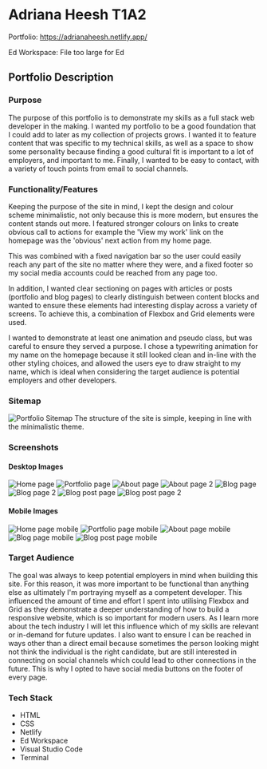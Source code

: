 # Adriana Heesh T1A2

Portfolio: https://adrianaheesh.netlify.app/

Ed Workspace: File too large for Ed

## Portfolio Description
### Purpose
The purpose of this portfolio is to demonstrate my skills as a full stack web developer in the making. I wanted my portfolio to be a good foundation that I could add to later as my collection of projects grows. I wanted it to feature content that was specific to my technical skills, as well as a space to show some personality because finding a good cultural fit is important to a lot of employers, and important to me. Finally, I wanted to be easy to contact, with a variety of touch points from email to social channels. 

### Functionality/Features
Keeping the purpose of the site in mind, I kept the design and colour scheme minimalistic, not only because this is more modern, but ensures the content stands out more. I featured stronger colours on links to create obvious call to actions for example the 'View my work' link on the homepage was the 'obvious' next action from my home page.

This was combined with a fixed navigation bar so the user could easily reach any part of the site no matter where they were, and a fixed footer so my social media accounts could be reached from any page too.

In addition, I wanted clear sectioning on pages with articles or posts (portfolio and blog pages) to clearly distinguish between content blocks and wanted to ensure these elements had interesting display across a variety of screens. To achieve this, a combination of Flexbox and Grid elements were used. 

I wanted to demonstrate at least one animation and pseudo class, but was careful to ensure they served a purpose. I chose a typewriting animation for my name on the homepage because it still looked clean and in-line with the other styling choices, and allowed the users eye to draw straight to my name, which is ideal when considering the target audience is potential employers and other developers. 

### Sitemap
![Portfolio Sitemap](docs/Portfolio-sitemap.jpg) 
The structure of the site is simple, keeping in line with the minimalistic theme.

### Screenshots
#### Desktop Images
![Home page](docs/Home-page.png)
![Portfolio page](docs/Portfolio-page.png)
![About page](docs/About-page.png)
![About page 2](docs/About-page-2.png)
![Blog page](docs/Blog-page.png)
![Blog page 2](docs/Blog-page-2.png)
![Blog post page](docs/Blog-post-page.png)
![Blog post page 2](docs/Blog-post-page-2.png)

#### Mobile Images
![Home page mobile](docs/Home-page-mobile.png)
![Portfolio page mobile](docs/Portfolio-page-mobile.png)
![About page mobile](docs/About-page-mobile.png)
![Blog page mobile](docs/Blog-page-mobile.png)
![Blog post page mobile](docs/Blog-post-page-mobile.png)

### Target Audience
The goal was always to keep potential employers in mind when building this site. For this reason, it was more important to be functional than anything else as ultimately I'm portraying myself as a competent developer. This influenced the amount of time and effort I spent into utilising Flexbox and Grid as they demonstrate a deeper understanding of how to build a responsive website, which is so important for modern users. As I learn more about the tech industry I will let this influence which of my skills are relevant or in-demand for future updates. I also want to ensure I can be reached in ways other than a direct email because sometimes the person looking might not think the individual is the right candidate, but are still interested in connecting on social channels which could lead to other connections in the future. This is why I opted to have social media buttons on the footer of every page. 

### Tech Stack
- HTML
- CSS
- Netlify
- Ed Workspace
- Visual Studio Code
- Terminal